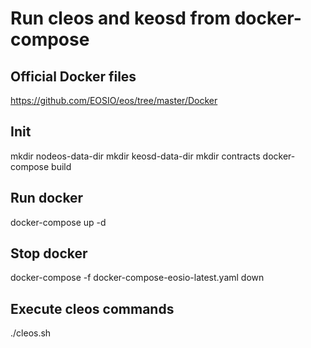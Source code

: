# Run cleos and keosd from docker-compose

## Official Docker files

https://github.com/EOSIO/eos/tree/master/Docker

## Init

mkdir nodeos-data-dir
mkdir keosd-data-dir
mkdir contracts
docker-compose build

## Run docker

docker-compose up -d

## Stop docker

docker-compose -f docker-compose-eosio-latest.yaml down

## Execute cleos commands

./cleos.sh